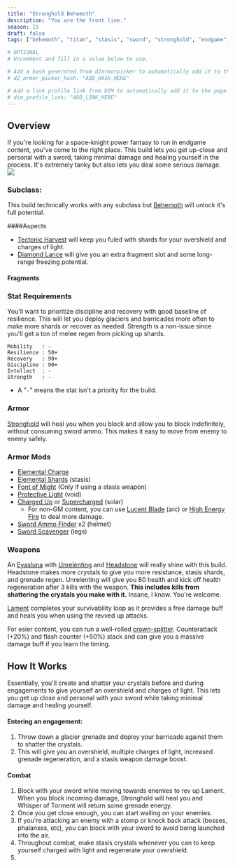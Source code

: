 ```yaml
---
title: "Stronghold Behemoth"
description: "You are the front line."
season: 15
draft: false
tags: ["behemoth", "titan", "stasis", "sword", "stronghold", "endgame", "pve", "tank"]

# OPTIONAL
# Uncomment and fill in a value below to use.

# Add a hash generated from d2armorpicker to automatically add it to the page
# d2_armor_picker_hash: "ADD_HASH_HERE"

# Add a link profile link from DIM to automatically add it to the page
# dim_profile_link: "ADD_LINK_HERE"
---
```


## Overview
If you're looking for a space-knight power fantasy to run in endgame content, you've come to the right place. This build lets you get up-close and personal with a sword, taking minimal damage and healing yourself in the process. It's extremely tanky but also lets you deal some serious damage.
![](/behemoth_stronghold.gif)

### Subclass:
This build technically works with any subclass but [Behemoth](https://d2.destinygamewiki.com/wiki/Behemoth) will unlock it's full potential.

####Aspects
* [Tectonic Harvest](https://www.light.gg/db/items/2031919264/tectonic-harvest/) will keep you fuled with shards for your overshield and charges of light. 
* [Diamond Lance](https://www.light.gg/db/items/3866705246/diamond-lance/) will give you an extra fragment slot and some long-range freezing potential. 
#### Fragments



### Stat Requirements
You'll want to prioritize discipline and recovery with good baseline of resilience. This will let you deploy glaciers and barricades more often to make more shards or recover as needed. Strength is a non-issue since you'll get a ton of melee regen from picking up shards.  
``` 
Mobility   : -
Resilience : 50+
Recovery   : 90+
Discipline : 90+
Intellect  : -
Strength   : -
```
* A "`-`" means the stat isn't a priority for the build.

### Armor
[Stronghold]([lightgg_link](https://www.light.gg/db/items/2240152949/stronghold/)) will heal you when you block and allow you to block indefinitely, without consuming sword ammo. This makes it easy to move from enemy to enemy safely.

### Armor Mods
  * [Elemental Charge](https://www.light.gg/db/items/3730619869/elemental-charge/)
  * [Elemental Shards](https://www.light.gg/db/items/1977242752/elemental-shards/) (stasis)
  * [Font of Might](https://www.light.gg/db/items/1740246051/font-of-might/) (Only if using a stasis weapon)
  * [Protective Light](https://www.light.gg/db/items/3523075120/protective-light/) (void)
  * [Charged Up](https://www.light.gg/db/items/3185435910/charged-up/) or [Supercharged](https://www.light.gg/db/items/4272180934/supercharged/) (solar)
    * For non-GM content, you can use [Lucent Blade](https://www.light.gg/db/items/2979815165/lucent-blade/) (arc) or [High Energy Fire](https://www.light.gg/db/items/3632726237/high-energy-fire/) to deal more damage.
* [Sword Ammo Finder](https://www.light.gg/db/items/1476367343/sword-ammo-finder/) x2 (helmet)
* [Sword Scavenger](https://www.light.gg/db/items/2034622599/sword-scavenger/) (legs)

### Weapons

An [Eyasluna](https://d2gunsmith.com/w/235827225?s=1926090095,1968497646,3108830275,124408337,384158423,984527513) with [Unrelenting](https://www.light.gg/db/items/3108830275/unrelenting/) and [Headstone](https://www.light.gg/db/items/124408337/headstone/) will really shine with this build. Headstone makes more crystals to give you more resistance, stasis shards, and grenade regen. Unrelenting will give you 80 health and kick off health regeneration after 3 kills with the weapon. **This includes kills from shattering the crystals you make with it.** Insane, I know. You're welcome.

[Lament](https://www.light.gg/db/items/3487253372/the-lament/) completes your survivability loop as it provides a free damage buff and heals you when using the revved up attacks.

For esier content, you can run a well-rolled [crown-splitter](https://d2gunsmith.com/w/2782325302?s=1261178282,2349202967,2244851822,3016987351,3486498337,0). Counterattack (+20%) and flash counter (+50%) stack and can give you a massive damage buff if you learn the timing.

## How It Works

Essentially, you'll create and shatter your crystals before and during engagements to give yourself an overshield and charges of light. This lets you get up close and personal with your sword while taking minimal damage and healing yourself.

#### Entering an engagement:

1. Throw down a glacier grenade and deploy your barricade against them to shatter the crystals.
2. This will give you an overshield, multiple charges of light, increased grenade regeneration, and a stasis weapon damage boost.

#### Combat

1. Block with your sword while moving towards enemies to rev up Lament. When you block incoming damage, Stronghold will heal you and Whisper of Torment will return some grenade energy.
2. Once you get close enough, you can start wailing on your enemies. 
3. If you're attacking an enemy with a stomp or knock back attack (bosses, phalanxes, etc), you can block with your sword to avoid being launched into the air.
4. Throughout combat, make stasis crystals whenever you can to keep yourself charged with light and regenerate your overshield.
5. 